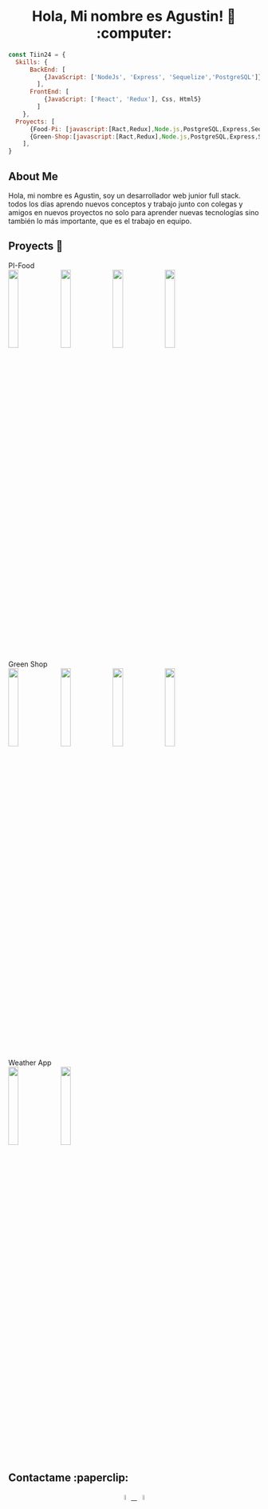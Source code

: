 <h1 align="center"> Hola, Mi nombre es Agustin! 👋 :computer: </h1>

```js
const Tiin24 = {
  Skills: {
      BackEnd: [
          {JavaScript: ['NodeJs', 'Express', 'Sequelize','PostgreSQL']},
        ],
      FrontEnd: [
          {JavaScript: ['React', 'Redux'], Css, Html5}
        ]
    },
  Proyects: [
      {Food-Pi: [javascript:[Ract,Redux],Node.js,PostgreSQL,Express,Sequelize,Css}
      {Green-Shop:[javascript:[Ract,Redux],Node.js,PostgreSQL,Express,Sequelize,Css,Firebase,JWT]}
    ],
}
```

<div>
  <h2>About Me</h2>
  <p>Hola, mi nombre es Agustin, soy un desarrollador web junior full stack. todos los días aprendo nuevos conceptos y trabajo junto con colegas y amigos en nuevos proyectos no solo para aprender nuevas tecnologías sino también lo más importante, que es el trabajo en equipo.</p>
</dib>

<div>
  <h2>Proyects 📌</h2>
  <div>
    <span>PI-Food</span>
    <div>
      <img src="https://firebasestorage.googleapis.com/v0/b/greenshop-fa359.appspot.com/o/Landing%20page%20food.png?alt=media&token=19f677a9-7c2e-419d-a2de-88923b47d2cb" alt="" align="center" height="20%" width="20%" >
      <img src="https://firebasestorage.googleapis.com/v0/b/greenshop-fa359.appspot.com/o/Create%20Page.png?alt=media&token=497f0587-9a13-488d-aba7-fe1201b0661c" alt="" align=center height="20%" width="20%">
      <img src="https://firebasestorage.googleapis.com/v0/b/greenshop-fa359.appspot.com/o/Detail%20Page.png?alt=media&token=e3e0de16-3835-4eb4-b318-6cc37334a940" alt="" align=center height="20%" width="20%">
      <img src="https://firebasestorage.googleapis.com/v0/b/greenshop-fa359.appspot.com/o/Create%20Page.png?alt=media&token=497f0587-9a13-488d-aba7-fe1201b0661c" alt="" align=center height="20%" width="20%">
    </div>
    <div>
      <span>Green Shop</span>
      <div>
        <img src="https://firebasestorage.googleapis.com/v0/b/greenshop-fa359.appspot.com/o/Proyecto%20final.png?alt=media&token=517479c2-5e7b-40e9-a793-a4ac294ef933" alt="" heigth="20%" width="20%">
        <img src="https://firebasestorage.googleapis.com/v0/b/greenshop-fa359.appspot.com/o/Login%20Pf.png?alt=media&token=1a585e01-53d6-4199-82b2-111c6fe27b4b" alt="" heigth="20%" width="20%">
         <img src="https://firebasestorage.googleapis.com/v0/b/greenshop-fa359.appspot.com/o/Tienda%20PF.png?alt=media&token=1740d5d3-1d4c-4888-b0af-18f3ac83f2b6" alt="" heigth="20%" width="20%">
        <img src="https://firebasestorage.googleapis.com/v0/b/greenshop-fa359.appspot.com/o/Carrito%20Pf.png?alt=media&token=af049dfe-3149-4288-b116-b8e7bb493d27" alt="" heigth="20%" width="20%">
      </div>
      <div>
        <span>Weather App</span>
          <div>
          <img src="https://firebasestorage.googleapis.com/v0/b/greenshop-fa359.appspot.com/o/Wp%20home.png?alt=media&token=35b1e9cc-1d2c-4869-af9d-09d41bc21017" alt"" heigth="20%" width="20%">
          <img src="https://firebasestorage.googleapis.com/v0/b/greenshop-fa359.appspot.com/o/Wp%20Data.png?alt=media&token=94276b98-c273-49a3-b15e-9e62fe48ae94" alt"" heigth="20%" width="20%">
        </div>
      </div>
    </div>
  </div>
</div>


<div>
  <h2>Contactame :paperclip: </h2>
  <img align="center" src="https://media.giphy.com/media/11D0XkJInM2ssU/giphy.gif" alt="">
  <div align="center">
<a align="center" href="https://www.linkedin.com/in/isaias-romero/" ><img width="5%" src="https://pngimg.com/uploads/linkedIn/linkedIn_PNG38.png"> &nbsp;
<a align="center" href="mailto:romeroisaiasagustin@gmail.com" ><img width="5%" src="https://upload.wikimedia.org/wikipedia/commons/8/8c/Gmail_Icon_%282013-2020%29.svg">
  </div>
</div>

<div align="center">
  <img src="https://steamuserimages-a.akamaihd.net/ugc/321248520405385743/4F220AE182B09F6965423E0D7875BC83EF9528DE/?imw=5000&imh=5000&ima=fit&impolicy=Letterbox&imcolor=%23000000&letterbox=false" alt="" align="center">
</div>
